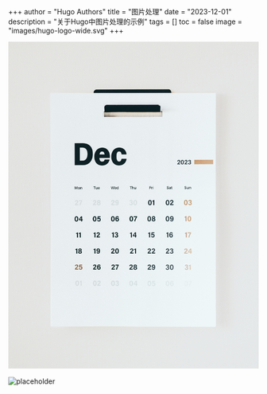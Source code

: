 +++
author = "Hugo Authors"
title = "图片处理"
date = "2023-12-01"
description = "关于Hugo中图片处理的示例"
tags = []
toc = false
image = "images/hugo-logo-wide.svg"
+++

![Photo by Behnam Norouzi on Unsplash](./images/behnam-norouzi-_1ok63FFlM4-unsplash.jpg "Photo by Behnam Norouzi on Unsplash")

![placeholder](https://placeholder.co/1024x768/png "Test for external image")
